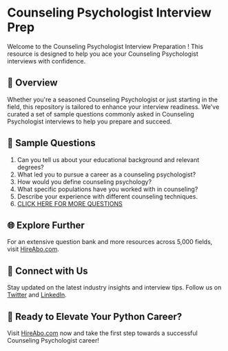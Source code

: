 # Counseling Psychologist Interview Prep

Welcome to the Counseling Psychologist Interview Preparation ! This resource is designed to help you ace your Counseling Psychologist interviews with confidence.

## 🚀 Overview

Whether you're a seasoned Counseling Psychologist or just starting in the field, this repository is tailored to enhance your interview readiness. We've curated a set of sample questions commonly asked in Counseling Psychologist interviews to help you prepare and succeed.

## 📝 Sample Questions

1. Can you tell us about your educational background and relevant degrees?
2. What led you to pursue a career as a counseling psychologist?
3. How would you define counseling psychology?
4. What specific populations have you worked with in counseling?
5. Describe your experience with different counseling techniques.
6. [CLICK HERE FOR MORE QUESTIONS](https://hireabo.com/job/7_0_1/Counseling%20Psychologist)

## 🌐 Explore Further

For an extensive question bank and more resources across 5,000 fields, visit [HireAbo.com](https://www.hireabo.com).

## 📱 Connect with Us

Stay updated on the latest industry insights and interview tips. Follow us on [Twitter](https://twitter.com/hireabo) and [LinkedIn](https://www.linkedin.com/in/hire-abo-3609972a8/).

## 🚀 Ready to Elevate Your Python Career?

Visit [HireAbo.com](https://www.hireabo.com) now and take the first step towards a successful Counseling Psychologist career!
